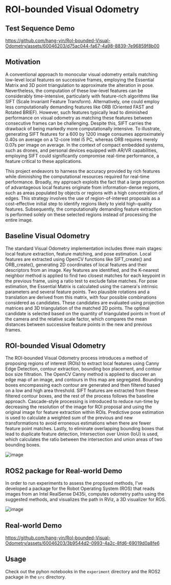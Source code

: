 # ROI-bounded Visual Odometry

## Test Sequence Demo

https://github.com/hang-yin/RoI-bounded-Visual-Odometry/assets/60046203/d75ac044-fa67-4a98-8839-7e96859f8b00

## Motivation

A conventional approach to monocular visual odometry entails matching low-level local features on successive frames, employing the Essential Matrix and 3D point triangulation to approximate the alteration in pose. Nevertheless, the computation of these low-level features can be considerably time-intensive, particularly with feature-rich algorithms like SIFT (Scale Invariant Feature Transform). Alternatively, one could employ less computationally demanding features like ORB (Oriented FAST and Rotated BRIEF). However, such features typically lead to diminished performance on visual odometry as matching these features between consecutive frames can be challenging. Despite this, SIFT carries the drawback of being markedly more computationally intensive. To illustrate, generating SIFT features for a 600 by 1200 image consumes approximately 0.40s on average on a 12-core Intel i5 PC, whereas ORB requires merely 0.07s per image on average. In the context of compact embedded systems, such as drones, and personal devices equipped with AR/VR capabilities, employing SIFT could significantly compromise real-time performance, a feature critical to these applications.

This project endeavors to harness the accuracy provided by rich features while diminishing the computational resources required for real-time performance. Broadly, my approach exploits the fact that a large proportion of advantageous local features originate from information-dense regions, such as areas populated by objects or regions with a high concentration of edges. This strategy involves the use of region-of-interest proposals as a cost-effective initial step to identify regions likely to yield high-quality features. Subsequently, the computationally demanding feature extraction is performed solely on these selected regions instead of processing the entire image.


## Baseline Visual Odometry

The standard Visual Odometry implementation includes three main stages: local feature extraction, feature matching, and pose estimation. Local features are extracted using OpenCV functions like SIFT_create() and ORB_create(), generating 2D coordinates of local features and their descriptors from an image. Key features are identified, and the K-nearest neighbor method is applied to find two closest matches for each keypoint in the previous frame, using a ratio test to exclude false matches. For pose estimation, the Essential Matrix is calculated using the camera's intrinsic parameters and several feature points. Two plausible rotations and a translation are derived from this matrix, with four possible combinations considered as candidates. These candidates are evaluated using projection matrices and 3D triangulation of the matched 2D points. The optimal candidate is selected based on the quantity of triangulated points in front of the camera and the relative scale factor, which compares the mean distances between successive feature points in the new and previous frames.

## ROI-bounded Visual Odometry

The ROI-bounded Visual Odometry process introduces a method of proposing regions of interest (ROIs) to extract local features using Canny Edge Detection, contour extraction, bounding box placement, and contour box size filtration. The OpenCV Canny method is applied to discover an edge map of an image, and contours in this map are segregated. Bounding boxes encompassing each contour are generated and then filtered based on a low and high area threshold. SIFT features are extracted from these filtered contour boxes, and the rest of the process follows the baseline approach. Cascade-style processing is introduced to reduce run-time by decreasing the resolution of the image for ROI proposal and using the original image for feature extraction within ROIs. Predictive pose estimation is used to calculate a weighted sum of the previous and new transformations to avoid erroneous estimations when there are fewer feature point matches. Lastly, to eliminate overlapping bounding boxes that lead to duplicate feature detection, Intersection over Union (IoU) is used, which calculates the ratio between the intersection and union areas of two bounding boxes.

![image](https://github.com/hang-yin/RoI-bounded-Visual-Odometry/assets/60046203/b485f22f-ec11-4580-b326-798383c5cba8)

## ROS2 package for Real-world Demo

In order to run experiments to assess the proposed methods, I've developed a package for the Robot Operating System (ROS) that reads images from an Intel RealSense D435i, computes odometry paths using the suggested methods, and visualizes the path in RViz, a 3D visualizer for ROS.

![image](https://github.com/hang-yin/RoI-bounded-Visual-Odometry/assets/60046203/244e7af0-74a2-437e-9f03-a5837fa4deff)

## Real-world Demo

https://github.com/hang-yin/RoI-bounded-Visual-Odometry/assets/60046203/3b9544d2-0993-4a2c-8fd6-69019d0a8fe6

## Usage

Check out the pyhon notebooks in the `experiment` directory and the ROS2 package in the `src` directory. 
